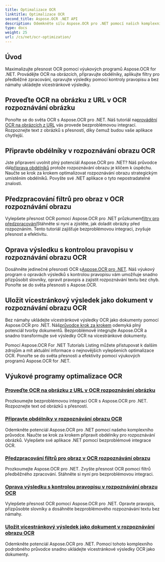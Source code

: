 ```yaml
---
title: Optimalizace OCR
linktitle: Optimalizace OCR
second_title: Aspose.OCR .NET API
description: Odemkněte sílu Aspose.OCR pro .NET pomocí našich komplexních výukových programů. Ať už jste ostřílený vývojář nebo začátečník, tyto příručky vaši OCR hru pozvednou.
type: docs
weight: 25
url: /cs/net/ocr-optimization/
---
```

## Úvod

Maximalizujte přesnost OCR pomocí výukových programů Aspose.OCR for .NET. Provádějte OCR na obrázcích, připravujte obdélníky, aplikujte filtry pro předběžné zpracování, opravujte výsledky pomocí kontroly pravopisu a bez námahy ukládejte vícestránkové výsledky.


## Proveďte OCR na obrázku z URL v OCR rozpoznávání obrázku

 Ponořte se do světa OCR s Aspose.OCR pro .NET. Náš tutoriál na[provádění OCR na obrázcích z URL](./perform-ocr-on-image-from-url/) vás provede bezproblémovou integrací. Rozpoznejte text z obrázků s přesností, díky čemuž budou vaše aplikace chytřejší.

## Připravte obdélníky v rozpoznávání obrazu OCR

 Jste připraveni uvolnit plný potenciál Aspose.OCR pro .NET? Náš průvodce dál[příprava obdélníků](./prepare-rectangles/) protože rozpoznávání obrazu je klíčem k úspěchu. Naučte se krok za krokem optimalizovat rozpoznávání obrazu strategickým umístěním obdélníků. Povyšte své .NET aplikace o tyto nepostradatelné znalosti.

## Předzpracování filtrů pro obraz v OCR rozpoznávání obrazu

 Vylepšete přesnost OCR pomocí Aspose.OCR pro .NET průzkumem[filtry pro předzpracování](./preprocessing-filters-for-image/)Stáhněte si nyní a zjistěte, jak doladit obrázky před rozpoznáním. Tento tutoriál zajišťuje bezproblémovou integraci, zvyšuje přesnost a efektivitu.

## Oprava výsledku s kontrolou pravopisu v rozpoznávání obrazu OCR

 Dosáhněte jedinečné přesnosti OCR s[Aspose.OCR pro .NET](./result-correction-with-spell-checking/). Náš výukový program o opravách výsledků s kontrolou pravopisu vám umožňuje snadno přizpůsobit slovníky, opravit pravopis a zajistit rozpoznávání textu bez chyb. Ponořte se do světa přesnosti s Aspose.OCR.

## Uložit vícestránkový výsledek jako dokument v rozpoznávání obrazu OCR

 Bez námahy ukládejte vícestránkové výsledky OCR jako dokumenty pomocí Aspose.OCR pro .NET. Náš[průvodce krok za krokem](./save-multipage-result-as-document/) odemyká plný potenciál tvorby dokumentů. Bezproblémově integrujte Aspose.OCR a snadno transformujte své výsledky OCR na vícestránkové dokumenty.

Pomocí Aspose.OCR For .NET Tutorials Listing můžete přistupovat k dalším zdrojům a mít aktuální informace o nejnovějších vylepšeních optimalizace OCR. Ponořte se do světa přesnosti a efektivity pomocí výukových programů Aspose.OCR for .NET.
## Výukové programy optimalizace OCR
### [Proveďte OCR na obrázku z URL v OCR rozpoznávání obrázku](./perform-ocr-on-image-from-url/)
Prozkoumejte bezproblémovou integraci OCR s Aspose.OCR pro .NET. Rozpoznejte text od obrázků s přesností.
### [Připravte obdélníky v rozpoznávání obrazu OCR](./prepare-rectangles/)
Odemkněte potenciál Aspose.OCR pro .NET pomocí našeho komplexního průvodce. Naučte se krok za krokem připravit obdélníky pro rozpoznávání obrázků. Vylepšete své aplikace .NET pomocí bezproblémové integrace OCR.
### [Předzpracování filtrů pro obraz v OCR rozpoznávání obrazu](./preprocessing-filters-for-image/)
Prozkoumejte Aspose.OCR pro .NET. Zvyšte přesnost OCR pomocí filtrů předběžného zpracování. Stáhněte si nyní pro bezproblémovou integraci.
### [Oprava výsledku s kontrolou pravopisu v rozpoznávání obrazu OCR](./result-correction-with-spell-checking/)
Vylepšete přesnost OCR pomocí Aspose.OCR pro .NET. Opravte pravopis, přizpůsobte slovníky a dosáhněte bezproblémového rozpoznávání textu bez námahy.
### [Uložit vícestránkový výsledek jako dokument v rozpoznávání obrazu OCR](./save-multipage-result-as-document/)
Odemkněte potenciál Aspose.OCR pro .NET. Pomocí tohoto komplexního podrobného průvodce snadno ukládejte vícestránkové výsledky OCR jako dokumenty.